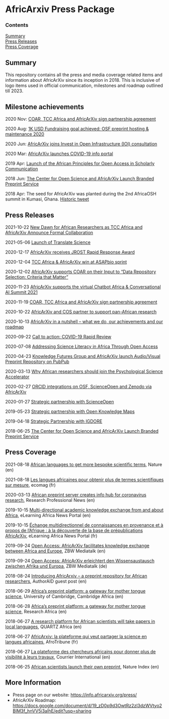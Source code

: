 # AfricArxiv Press Package
### Contents  
[Summary](#summary)  
[Press Releases](#pressreleases)  
[Press Coverage](#presscoverage)    

## Summary
This repository contains all the press and media coverage related items and information about AfricArXiv since its inception in 2018. This is inclusive of logo items used in official communication, milestones and roadmap outlined till 2023.
## Milestone achievements
2020 Nov: [COAR, TCC Africa and AfricArXiv sign partnership agreement](https://info.africarxiv.org/coar-tcc-africa-and-africarxiv-sign-partnership-agreement/)

2020 Aug: [1K USD Fundraising goal achieved: OSF preprint hosting & maintenance 2020](https://info.africarxiv.org/goal-achieved-osf-preprint-hosting-maintenance-2020/)

2020 Jun: [AfricArXiv joins Invest in Open Infrastructure (IOI) consultation ](http://investinopen.org/)

2020 Mar: [AfricArXiv launches COVID-19 info portal](https://info.africarxiv.org/covid-19/)

2019 Apr: [Launch of the African Principles for Open Access in Scholarly Communication ](https://info.africarxiv.org/african-oa-principles/)

2018 Jun: [The Center for Open Science and AfricArXiv Launch Branded Preprint Service](https://info.africarxiv.org/the-center-for-open-science-and-africarxiv-launch-branded-preprint-service/)

2018 Apr: The seed for AfricArXiv was planted during the 2nd AfricaOSH summit in Kumasi, Ghana. [Historic tweet](https://twitter.com/JooGraced/status/985171790438813697 )

## Press Releases
2021-10-22 [New Dawn for African Researchers as TCC Africa and AfricArXiv Announce Formal Collaboration](https://info.africarxiv.org/new-dawn-for-african-researchers-as-tcc-africa-and-africarxiv-announce-formal-collaboration/)

2021-05-06 [Launch of Translate Science](https://info.africarxiv.org/launch-of-translate-science/)

2020-12-17 [AfricArXiv receives JROST Rapid Response Award](https://info.africarxiv.org/africarxiv-receives-jrost-rapid-response-award/)

2020-12-04 [TCC Africa & AfricArXiv win at ASAPbio sprint](https://info.africarxiv.org/tcc-africa-africarxiv-win-at-asapbio-sprint/)

2020-12-02 [AfricArXiv supports COAR on their Input to “Data Repository Selection: Criteria that Matter”](https://info.africarxiv.org/africarxiv-supports-coar-on-their-input-to-data-repository-selection-criteria-that-matter/)

2020-11-23 [AfricArXiv supports the virtual Chatbot Africa & Conversational AI Summit 2021](https://info.africarxiv.org/africarxiv-supports-the-virtual-chatbot-africa-conversational-ai-summit-2021/)

2020-11-19 [COAR, TCC Africa and AfricArXiv sign partnership agreement](https://info.africarxiv.org/coar-tcc-africa-and-africarxiv-sign-partnership-agreement/)

2020-10-22 [AfricArXiv and COS partner to support pan-African research](https://info.africarxiv.org/africarxiv-and-cos-partner-to-support-pan-african-research/)

2020-10-13 [AfricArXiv in a nutshell – what we do, our achievements and our roadmap](https://info.africarxiv.org/in-a-nutshell/)

2020-09-22 [Call to action: COVID-19 Rapid Review](https://info.africarxiv.org/call-to-action-covid-19-rapid-review/)

2020-07-08 [Addressing Science Literacy in Africa Through Open Access](https://info.africarxiv.org/addressing-science-literacy-in-africa-through-open-access/)

2020-04-23 [Knowledge Futures Group and AfricArXiv launch Audio/Visual Preprint Repository on PubPub](https://info.africarxiv.org/knowledge-futures-group-and-africarxiv-launch-audio-visual-preprint-repository-on-pubpub/)

2020-03-13 [Why African researchers should join the Psychological Science Accelerator](https://info.africarxiv.org/join-the-psychological-science-accelerator/)

2020-02-27 [ORCID integrations on OSF, ScienceOpen and Zenodo via AfricArXiv](https://info.africarxiv.org/orcid-integrations-on-osf-scienceopen-and-zenodo-via-africarxiv/)

2020-01-27 [Strategic partnership with ScienceOpen](https://info.africarxiv.org/scienceopen-partnership/)

2019-05-23 [Strategic partnership with Open Knowledge Maps](https://info.africarxiv.org/strategic-partnership-with-open-knowledge-maps/)

2019-04-18 [Strategic Partnership with IGDORE](https://info.africarxiv.org/strategic-partnership-with-igdore/)

2018-06-25 [The Center for Open Science and AfricArXiv Launch Branded Preprint Service](https://cos.io/about/news/center-open-science-and-africarxiv-launch-branded-preprint-service/)

## Press Coverage
2021-08-18 [African languages to get more bespoke scientific terms](https://doi.org/10.1038/d41586-021-02218-x), Nature (en)

2021-08-18 [Les langues africaines pour obtenir plus de termes scientifiques sur mesure](http://www.ecomag.fr/les-langues-africaines-pour-obtenir-plus-de-termes-scientifiques-sur-mesure-ecologie-science/), ecomag (fr)

2020-03-13 [African preprint server creates info hub for coronavirus research](https://info.africarxiv.org/african-preprint-server-creates-info-hub-for-coronavirus-research/), Research Professional News (en)

2019-10-15 [Multi-directional academic knowledge exchange from and about Africa](https://info.africarxiv.org/multi-directional-academic-knowledge-exchange-from-and-about-africa/), eLearning Africa News Portal (en)

2019-10-15 [Échange multidirectionnel de connaissances en provenance et à propos de l’Afrique : à la découverte de la base de prépublications AfricArXiv](https://info.africarxiv.org/multi-directional-academic-knowledge-exchange-from-and-about-africa/), eLearning Africa News Portal (fr)

2019-09-24 [Open Access: AfricArXiv facilitates knowledge exchange between Africa and Europe](https://www.zbw-mediatalk.eu/2019/09/open-access-africarxiv-facilitates-knowledge-exchange-between-africa-and-europe/), ZBW Mediatalk (en)

2019-09-24 [Open Access: AfricArXiv erleichtert den Wissensaustausch zwischen Afrika und Europa](https://www.zbw-mediatalk.eu/de/2019/09/open-access-africarxiv-erleichtert-den-wissensaustausch-zwischen-afrika-und-europa/), ZBW Mediatalk (de)

2018-08-24 [Introducing AfricArxiv – a preprint repository for African researchers](https://www.authoraid.info/en/news/details/1318/), AuthorAID guest post (en)

2018-06-29 [Africa’s preprint platform: a gateway for mother tongue science](https://www.cambridge-africa.cam.ac.uk/news/the-center-for-open-science-and-africarxiv-launch-branded-preprint-service/), University of Cambridge, Cambridge Africa (en)

2018-06-28 [Africa’s preprint platform: a gateway for mother tongue science](https://www.researchresearch.com/news/article/?articleId=1375935), Research Africa (en)

2018-06-27 [A research platform for African scientists will take papers in local languages](https://qz.com/1314682/african-scientists-can-submit-research-in-local-african-languages/), QUARTZ Africa (en)

2018-06-27 [AfricArxiv: la plateforme qui veut partager la science en langues africaines](https://afrotribune.com/africarxiv-la-plateforme-qui-veut-partager-la-science-en-langues-africaines/), AfroTribune (fr)

2018-06-27 [La plateforme des chercheurs africains pour donner plus de visibilité à leurs travaux](https://www.courrierinternational.com/article/la-plateforme-des-chercheurs-africains-pour-donner-plus-de-visibilite-leurs-travaux), Courrier International (en)

2018-06-25 [African scientists launch their own preprint](https://www.natureindex.com/news-blog/african-scientists-launch-their-own-preprint), Nature Index (en)


## More Information
- Press page on our website: https://info.africarxiv.org/press/ 
- AfricArXiv Roadmap: https://docs.google.com/document/d/19_zD0p9d3OwtRz2zl3dzWVtyo2BIM3f_hnVV5i3aIhE/edit?usp=sharing
